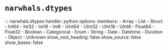 # `narwhals.dtypes`

::: narwhals.dtypes
    handler: python
    options:
      members:
        - Array
        - List
        - Struct
        - Int64
        - Int32
        - Int16
        - Int8
        - UInt64
        - UInt32
        - UInt16
        - UInt8
        - Float64
        - Float32
        - Boolean
        - Categorical
        - Enum
        - String
        - Date
        - Datetime
        - Duration
        - Object
        - Unknown
      show_root_heading: false
      show_source: false
      show_bases: false

